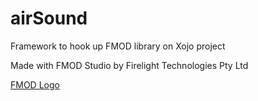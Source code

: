 # airSound
Framework to hook up FMOD library on Xojo project

Made with FMOD Studio by Firelight Technologies Pty Ltd

[FMOD Logo](https://www.fmod.com/assets/fmod-logo.svg)
